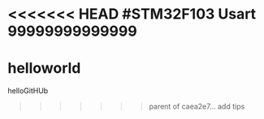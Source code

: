 <<<<<<< HEAD
#STM32F103
Usart
99999999999999
=======
# helloworld
helloGitHUb
>>>>>>> parent of caea2e7... add tips
